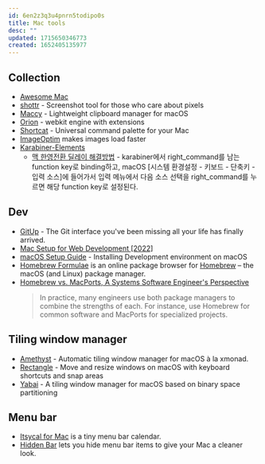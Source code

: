 ```yaml
---
id: 6en2z3q3u4pnrn5todipo0s
title: Mac tools
desc: ""
updated: 1715650346773
created: 1652405135977
---
```


## Collection

- [Awesome Mac](https://github.com/jaywcjlove/awesome-mac)
- [shottr](https://shottr.cc/) - Screenshot tool for those who care about pixels
- [Maccy](https://github.com/p0deje/Maccy) - Lightweight clipboard manager for macOS
- [Orion](https://browser.kagi.com/) - webkit engine with extensions
- [Shortcat](https://shortcat.app/) - Universal command palette for your Mac
- [ImageOptim](https://imageoptim.com/mac) makes images load faster
- [Karabiner-Elements](https://github.com/pqrs-org/Karabiner-Elements)
  - [맥 한영전환 딜레이 해결방법](https://blog.naver.com/PostView.naver?blogId=rkdals530&logNo=222385359410) - karabiner에서 right_command를 남는 function key로 binding하고, macOS [시스템 환경설정 - 키보드 - 단축키 - 입력 소스]에 들어가서 입력 메뉴에서 다음 소스 선택을 right_command를 누르면 해당 function key로 설정된다.


## Dev

- [GitUp](https://github.com/git-up/GitUp) - The Git interface you've been missing all your life has finally arrived.
- [Mac Setup for Web Development [2022]](https://www.robinwieruch.de/mac-setup-web-development/)
- [macOS Setup Guide](https://sourabhbajaj.com/mac-setup) - Installing Development environment on macOS
- [Homebrew Formulae](https://formulae.brew.sh/) is an online package browser for [Homebrew](https://brew.sh/) – the macOS (and Linux) package manager.
- [Homebrew vs. MacPorts, A Systems Software Engineer's Perspective](https://dede.dev/posts/homebrew-vs-macPorts/)
  > In practice, many engineers use both package managers to combine the strengths of each. For instance, use Homebrew for common software and MacPorts for specialized projects.

## Tiling window manager

- [Amethyst](https://github.com/ianyh/Amethyst) - Automatic tiling window manager for macOS à la xmonad.
- [Rectangle](https://github.com/rxhanson/Rectangle) - Move and resize windows on macOS with keyboard shortcuts and snap areas
- [Yabai](https://github.com/koekeishiya/yabai) - A tiling window manager for macOS based on binary space partitioning

## Menu bar

- [Itsycal for Mac](https://www.mowglii.com/itsycal/) is a tiny menu bar calendar.
- [Hidden Bar](https://github.com/dwarvesf/hidden) lets you hide menu bar items to give your Mac a cleaner look.
